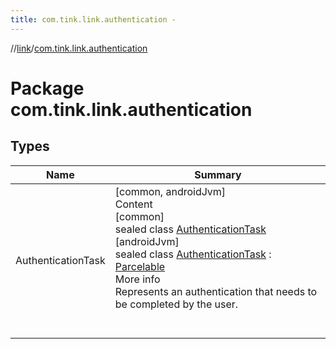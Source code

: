 ```yaml
---
title: com.tink.link.authentication -
---
```

//[link](../index.md)/[com.tink.link.authentication](index.md)



# Package com.tink.link.authentication  


## Types  
  
|  Name|  Summary| 
|---|---|
| <a name="com.tink.link.authentication/AuthenticationTask///PointingToDeclaration/"></a>AuthenticationTask| <a name="com.tink.link.authentication/AuthenticationTask///PointingToDeclaration/"></a>[common, androidJvm]  <br>Content  <br>[common]  <br>sealed class [AuthenticationTask]([common]-authentication-task/index.md)  <br>[androidJvm]  <br>sealed class [AuthenticationTask]([android-jvm]-authentication-task/index.md) : [Parcelable](https://developer.android.com/reference/kotlin/android/os/Parcelable.html)  <br>More info  <br>Represents an authentication that needs to be completed by the user.  <br><br><br>

